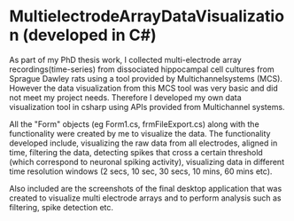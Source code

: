 # MultielectrodeArrayDataVisualization (developed in C#)
As part of my PhD thesis work, I collected multi-electrode array recordings(time-series) from dissociated hippocampal cell cultures from Sprague Dawley rats using a tool provided by Multichannelsystems (MCS). However the data visualization from this MCS tool was very basic and did not meet my project needs. Therefore  I developed my own data visualization tool in csharp using APIs provided from Multichannel systems.

All the "Form" objects (eg Form1.cs, frmFileExport.cs) along with the functionality were created by me to visualize the data. The functionality developed include, visualizing the raw data from all electrodes, aligned in time, filtering the data, detecting spikes that cross a certain threshold (which correspond to neuronal spiking activity), visualizing data in different time resolution windows (2 secs, 10 sec, 30 secs, 10 mins, 60 mins etc).

Also included are the screenshots of the final desktop application that was created to visualize multi electrode arrays and to perform analysis such as filtering, spike detection etc.
